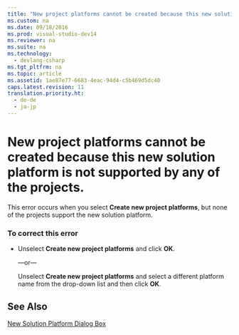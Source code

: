 ```yaml
---
title: "New project platforms cannot be created because this new solution platform is not supported by any of the projects."
ms.custom: na
ms.date: 09/18/2016
ms.prod: visual-studio-dev14
ms.reviewer: na
ms.suite: na
ms.technology: 
  - devlang-csharp
ms.tgt_pltfrm: na
ms.topic: article
ms.assetid: 1ae87e77-6683-4eac-94d4-c5b469d5dc40
caps.latest.revision: 11
translation.priority.ht: 
  - de-de
  - ja-jp
---
```

# New project platforms cannot be created because this new solution platform is not supported by any of the projects.
This error occurs when you select **Create new project platforms**, but none of the projects support the new solution platform.  
  
### To correct this error  
  
-   Unselect **Create new project platforms** and click **OK**.  
  
     —or—  
  
     Unselect **Create new project platforms** and select a different platform name from the drop-down list and then click **OK**.  
  
## See Also  
 [New Solution Platform Dialog Box](assetId:///d424f02c-29f0-41bb-9338-d705d09fc6e2)